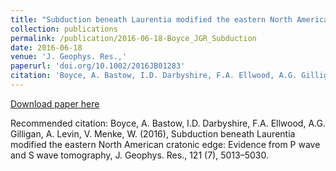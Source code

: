 ```yaml
---
title: "Subduction beneath Laurentia modified the eastern North American cratonic edge: Evidence from P wave and S wave tomography"
collection: publications
permalink: /publication/2016-06-18-Boyce_JGR_Subduction
date: 2016-06-18
venue: 'J. Geophys. Res.,'
paperurl: 'doi.org/10.1002/2016JB01283'
citation: 'Boyce, A. Bastow, I.D. Darbyshire, F.A. Ellwood, A.G. Gilligan, A. Levin, V. Menke, W. (2016), Subduction beneath Laurentia modified the eastern North American cratonic edge: Evidence from P wave and S wave tomography, J. Geophys. Res., 121 (7), 5013–5030.'
---
```


<a href='doi.org/10.1002/2016JB01283'>Download paper here</a>

Recommended citation: Boyce, A. Bastow, I.D. Darbyshire, F.A. Ellwood, A.G. Gilligan, A. Levin, V. Menke, W. (2016), Subduction beneath Laurentia modified the eastern North American cratonic edge: Evidence from P wave and S wave tomography, J. Geophys. Res., 121 (7), 5013–5030.